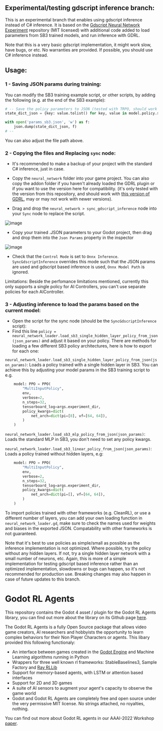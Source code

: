 ## Experimental/testing gdscript inference branch:

This is an experimental branch that enables using gdscript inference instead of C# inference.
It is based on the [Gdscript Neural Network Experiment](https://github.com/Ivan-267/GdscriptNeuralNetExperiment) repository (MIT licensed) with 
additional code added to load parameters from SB3 trained models, and run inference with GDRL.

Note that this is a very basic gdscript implementation, it might work slow, have bugs, or etc. No warranties are provided. If possible, you should use C# inference instead.

## Usage:
### 1 - Saving JSON params during training:
You can modify the SB3 training example script, or other scripts, by adding the following (e.g. at the end of the SB3 example):
```Python
# -- Save the policy parameters to JSON (tested with TRPO, should work with PPO and similar) --
state_dict_json = {key: value.tolist() for key, value in model.policy.state_dict().items()}

with open('params_sb3.json', 'w') as f:
    json.dump(state_dict_json, f)
# --
```
You can also adjust the file path above.

### 2 - Copying the files and Replacing `sync` node:
- It's recommended to make a backup of your project with the standard C# inference, just in case.

- Copy the `neural_network` folder into your game project. You can also copy the addon folder if you haven't already loaded the GDRL plugin or if you want to use the version here for compatibility. (it's only tested with the version from this repository, and should work with [this version of GDRL](https://github.com/edbeeching/godot_rl_agents/tree/e1d89c99cb78a0224de23a408aec1fe99679a7e9), may or may not work with newer versions).

- Drag and drop the `neural_network > sync_gdscript_inference` node into your `Sync` node to replace the script.

![image](https://github.com/user-attachments/assets/aac1e649-6ad5-4d09-8dd3-a7236d34fe72)

- Copy your trained .JSON parameters to your Godot project, then drag and drop them into the `Json Params` property in the inspector

![image](https://github.com/user-attachments/assets/cf726b1f-ed92-4913-8650-e90c23752d21)

- Check that the `Control Mode` is set to `Onnx Inference`. `SyncGdscriptInference` overrides this mode such that the JSON params are used and gdscript based inference is used, `Onnx Model Path` is ignored.

Limitations: Beside the perfomance limitations mentioned, currently this only supports a single policy for AI Controllers, you can't use separate policies for each AIController.

### 3 - Adjusting inference to load the params based on the current model:
- Open the script for the sync node (should be the `SyncGdscriptInference` script):
- Find this line `policy = neural_network_loader.load_sb3_single_hidden_layer_policy_from_json(json_params)` and adjust it based on your policy. There are methods for loading a few different SB3 policy architectures, here is how to export for each one:

`neural_network_loader.load_sb3_single_hidden_layer_policy_from_json(json_params)`: Loads a policy trained with a single hidden layer in SB3. You can achieve this by adjusting your model params in the SB3 training script to e.g.
```Python
    model: PPO = PPO(
        "MultiInputPolicy",
        env,
        verbose=2,
        n_steps=32,
        tensorboard_log=args.experiment_dir,
        policy_kwargs=dict(
            net_arch=dict(pi=[8], vf=[64, 64]),
        )
    )
```

`neural_network_loader.load_sb3_mlp_policy_from_json(json_params)`: Loads the standard MLP in SB3, you don't need to set any policy kwargs.

`neural_network_loader.load_sb3_linear_policy_from_json(json_params)`: Loads a policy trained without hidden layers, e.g:
```Python
    model: PPO = PPO(
        "MultiInputPolicy",
        env,
        verbose=2,
        n_steps=32,
        tensorboard_log=args.experiment_dir,
        policy_kwargs=dict(
            net_arch=dict(pi=[], vf=[64, 64]),
        )
    )
```
To import policies trained with other frameworks (e.g. CleanRL), or use a different number of layers, you can add your own loading function in `neural_network_loader.gd`, make sure to check the names used for weights and biases in the exported JSON.
Compatability with other frameworks is not guaranteed.

Note that it's best to use policies as simple/small as possible as the inference implementation is not optimized. Where possible, try the policy without any hidden layers. If not, try a single hidden layer network with a small number of neurons, etc.
Again, this is more of a simple implementation for testing gdscript based inference rather than an optimized implementation, slowdowns or bugs can happen, so it's not recommended for production use.
Breaking changes may also happen in case of future updates to this branch.

# Godot RL Agents

This repository contains the Godot 4 asset / plugin for the Godot RL Agents library, you can find out more about the library on its Github page [here](https://github.com/edbeeching/godot_rl_agents).

The Godot RL Agents is a fully Open Source package that allows video game creators, AI researchers and hobbyists the opportunity to learn complex behaviors for their Non Player Characters or agents. 
This libary provided this following functionaly:
* An interface between games created in the [Godot Engine](https://godotengine.org/) and Machine Learning algorithms running in Python
* Wrappers for three well known rl frameworks: StableBaselines3, Sample Factory and [Ray RLLib](https://docs.ray.io/en/latest/rllib/index.html)
* Support for memory-based agents, with LSTM or attention based interfaces
* Support for 2D and 3D games
* A suite of AI sensors to augment your agent's capacity to observe the game world
* Godot and Godot RL Agents are completely free and open source under the very permissive MIT license. No strings attached, no royalties, nothing. 

You can find out more about Godot RL agents in our AAAI-2022 Workshop [paper](https://arxiv.org/abs/2112.03636).

